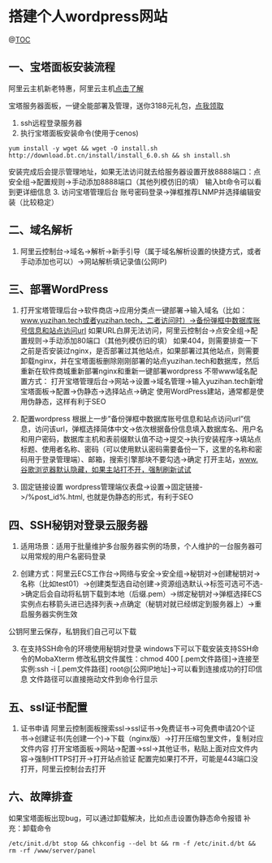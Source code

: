 <!--
 * @Author: yuzihan yuzihanyuzihan@163.com
 * @Date: 2022-05-19 13:11:16
 * @LastEditors: yuzihan yuzihanyuzihan@163.com
 * @LastEditTime: 2022-05-20 15:41:17
 * @FilePath: /fe_interview/服务器/网站搭建.md
 * @Description: 这是默认设置,请设置`customMade`, 打开koroFileHeader查看配置 进行设置: https://github.com/OBKoro1/koro1FileHeader/wiki/%E9%85%8D%E7%BD%AE
-->
# 搭建个人wordpress网站
@[TOC](文章目录)

## 一、宝塔面板安装流程
阿里云主机新老特惠，阿里云主机[点击了解](https://www.aliyun.com/daily-act/ecs/activity_selection?userCode=iikoa47v)

宝塔服务器面板，一键全能部署及管理，送你3188元礼包，[点我领取](https://www.bt.cn/?invite_code=MV9nbmVqb28=)
1. ssh远程登录服务器
2. 执行宝塔面板安装命令(使用于cenos)
```
yum install -y wget && wget -O install.sh http://download.bt.cn/install/install_6.0.sh && sh install.sh
```
安装完成后会提示管理地址，如果无法访问就去给服务器设置开放8888端口：点安全组->配置规则->手动添加8888端口（其他列模仿旧的填）
输入bt命令可以看到更详细信息
3. 访问宝塔管理后台
账号密码登录->弹框推荐LNMP并选择编辑安装（比较稳定）

## 二、域名解析
1. 阿里云控制台->域名->解析->新手引导（属于域名解析设置的快捷方式，或者手动添加也可以）->网站解析填记录值(公网IP)

## 三、部署WordPress
1. 打开宝塔管理后台->软件商店->应用分类点一键部署->输入域名（比如：www.yuzihan.tech或者yuzihan.tech，二者访问时）->备份弹框中数据库账号信息和站点访问url
如果URL白屏无法访问，阿里云控制台->点安全组->配置规则->手动添加80端口（其他列模仿旧的填）
如果404，则需要排查一下之前是否安装过nginx，是否部署过其他站点，如果部署过其他站点，则需要卸载nginx，并在宝塔面板删除刚刚部署的站点yuzihan.tech和数据库，然后重新在软件商城重新部署nginx和重新一键部署wordpress
不带www域名配置方式：
打开宝塔管理后台->网站->设置->域名管理->输入yuzihan.tech新增
宝塔面板->配置->伪静态->选择站点->确定
使用WordPress建站，通常都是使用伪静态，这样有利于SEO

2. 配置wordpress
根据上一步”备份弹框中数据库账号信息和站点访问url”信息，访问该url，弹框选择简体中文->依次根据备份信息填入数据库名、用户名和用户密码，数据库主机和表前缀默认值不动->提交->执行安装程序->填站点标题、使用者名称、密码（可以使用默认密码需要备份一下，这里的名称和密码用于登录管理端）、邮箱，搜索引擎那块不要勾选->确定
打开主站，www.谷歌浏览器默认隐藏，如果主站打不开，强制刷新试试

3. 固定链接设置
wordpress管理端仪表盘->设置->固定链接->/%post_id%.html, 也就是伪静态的形式，有利于SEO

## 四、SSH秘钥对登录云服务器
1. 适用场景：适用于批量维护多台服务器实例的场景，个人维护的一台服务器可以用常规的用户名密码登录

2. 创建方式：阿里云ECS工作台->网络与安全->安全组->秘钥对->创建秘钥对->名称（比如test01）->创建类型选自动创建->资源组选默认->标签可选可不选->确定后会自动将私钥下载到本地（后缀.pem）->绑定秘钥对->弹框选择ECS实例点右移箭头进已选择列表->点确定（秘钥对就已经绑定到服务器上）->重启服务器实例生效

公钥阿里云保存，私钥我们自己可以下载

3. 在支持SSH命令的环境使用秘钥对登录
windows下可以下载安装支持SSH命令的MobaXterm
修改私钥文件属性：chmod 400 [.pem文件路径]->连接至实例:ssh -i [.pem文件路径] root@[公网IP地址]->可以看到连接成功的打印信息
文件路径可以直接拖动文件到命令行显示

## 五、ssl证书配置
1. 证书申请
阿里云控制面板搜索ssl->ssl证书->免费证书->可免费申请20个证书->创建证书(先创建一个)->下载（nginx版）->打开压缩包里文件，复制对应文件内容
打开宝塔面板->网站->配置->ssl->其他证书，粘贴上面对应文件内容->强制HTTPS打开->打开站点验证
配置完如果打不开，可能是443端口没打开，阿里云控制台去打开

## 六、故障排查
如果宝塔面板出现bug，可以通过卸载解决，比如点击设置伪静态命令报错
补充：卸载命令
```
/etc/init.d/bt stop && chkconfig --del bt && rm -f /etc/init.d/bt && rm -rf /www/server/panel
```